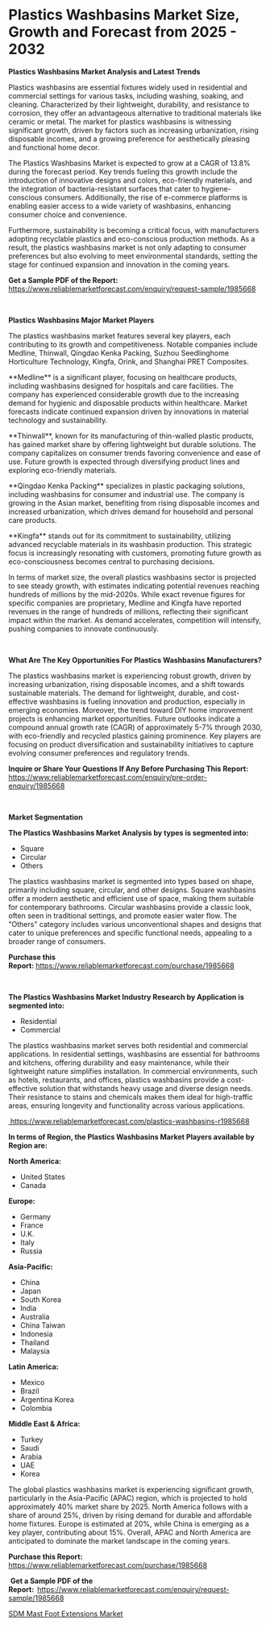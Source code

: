 <p><h1>Plastics Washbasins Market Size, Growth and Forecast from 2025 - 2032</h1></p><p><strong>Plastics Washbasins Market Analysis and Latest Trends</strong></p>
<p><p>Plastics washbasins are essential fixtures widely used in residential and commercial settings for various tasks, including washing, soaking, and cleaning. Characterized by their lightweight, durability, and resistance to corrosion, they offer an advantageous alternative to traditional materials like ceramic or metal. The market for plastics washbasins is witnessing significant growth, driven by factors such as increasing urbanization, rising disposable incomes, and a growing preference for aesthetically pleasing and functional home decor.</p><p>The Plastics Washbasins Market is expected to grow at a CAGR of 13.8% during the forecast period. Key trends fueling this growth include the introduction of innovative designs and colors, eco-friendly materials, and the integration of bacteria-resistant surfaces that cater to hygiene-conscious consumers. Additionally, the rise of e-commerce platforms is enabling easier access to a wide variety of washbasins, enhancing consumer choice and convenience.</p><p>Furthermore, sustainability is becoming a critical focus, with manufacturers adopting recyclable plastics and eco-conscious production methods. As a result, the plastics washbasins market is not only adapting to consumer preferences but also evolving to meet environmental standards, setting the stage for continued expansion and innovation in the coming years.</p></p>
<p><strong>Get a Sample PDF of the Report:&nbsp;</strong> <a href="https://www.reliablemarketforecast.com/enquiry/request-sample/1985668?utm_campaign=1110&utm_medium=2&utm_source=Github&utm_content=ia&utm_term=10022025&utm_id=plastics-washbasins">https://www.reliablemarketforecast.com/enquiry/request-sample/1985668</a></p>
<p>&nbsp;</p>
<p><strong>Plastics Washbasins Major Market Players</strong></p>
<p><p>The plastics washbasins market features several key players, each contributing to its growth and competitiveness. Notable companies include Medline, Thinwall, Qingdao Kenka Packing, Suzhou Seedlinghome Horticulture Technology, Kingfa, Orink, and Shanghai PRET Composites.</p><p>**Medline** is a significant player, focusing on healthcare products, including washbasins designed for hospitals and care facilities. The company has experienced considerable growth due to the increasing demand for hygienic and disposable products within healthcare. Market forecasts indicate continued expansion driven by innovations in material technology and sustainability.</p><p>**Thinwall**, known for its manufacturing of thin-walled plastic products, has gained market share by offering lightweight but durable solutions. The company capitalizes on consumer trends favoring convenience and ease of use. Future growth is expected through diversifying product lines and exploring eco-friendly materials.</p><p>**Qingdao Kenka Packing** specializes in plastic packaging solutions, including washbasins for consumer and industrial use. The company is growing in the Asian market, benefiting from rising disposable incomes and increased urbanization, which drives demand for household and personal care products.</p><p>**Kingfa** stands out for its commitment to sustainability, utilizing advanced recyclable materials in its washbasin production. This strategic focus is increasingly resonating with customers, promoting future growth as eco-consciousness becomes central to purchasing decisions. </p><p>In terms of market size, the overall plastics washbasins sector is projected to see steady growth, with estimates indicating potential revenues reaching hundreds of millions by the mid-2020s. While exact revenue figures for specific companies are proprietary, Medline and Kingfa have reported revenues in the range of hundreds of millions, reflecting their significant impact within the market. As demand accelerates, competition will intensify, pushing companies to innovate continuously.</p></p>
<p>&nbsp;</p>
<p><strong>What Are The Key Opportunities For Plastics Washbasins Manufacturers?</strong></p>
<p><p>The plastics washbasins market is experiencing robust growth, driven by increasing urbanization, rising disposable incomes, and a shift towards sustainable materials. The demand for lightweight, durable, and cost-effective washbasins is fueling innovation and production, especially in emerging economies. Moreover, the trend toward DIY home improvement projects is enhancing market opportunities. Future outlooks indicate a compound annual growth rate (CAGR) of approximately 5-7% through 2030, with eco-friendly and recycled plastics gaining prominence. Key players are focusing on product diversification and sustainability initiatives to capture evolving consumer preferences and regulatory trends.</p></p>
<p><strong>Inquire or Share Your Questions If Any Before Purchasing This Report:</strong> <a href="https://www.reliablemarketforecast.com/enquiry/pre-order-enquiry/1985668?utm_campaign=1110&utm_medium=2&utm_source=Github&utm_content=ia&utm_term=10022025&utm_id=plastics-washbasins">https://www.reliablemarketforecast.com/enquiry/pre-order-enquiry/1985668</a></p>
<p>&nbsp;</p>
<p><strong>Market Segmentation</strong></p>
<p><strong>The Plastics Washbasins Market Analysis by types is segmented into:</strong></p>
<p><ul><li>Square</li><li>Circular</li><li>Others</li></ul></p>
<p><p>The plastics washbasins market is segmented into types based on shape, primarily including square, circular, and other designs. Square washbasins offer a modern aesthetic and efficient use of space, making them suitable for contemporary bathrooms. Circular washbasins provide a classic look, often seen in traditional settings, and promote easier water flow. The "Others" category includes various unconventional shapes and designs that cater to unique preferences and specific functional needs, appealing to a broader range of consumers.</p></p>
<p><strong>Purchase this Report:&nbsp;</strong><a href="https://www.reliablemarketforecast.com/purchase/1985668?utm_campaign=1110&utm_medium=2&utm_source=Github&utm_content=ia&utm_term=10022025&utm_id=plastics-washbasins">https://www.reliablemarketforecast.com/purchase/1985668</a></p>
<p>&nbsp;</p>
<p><strong>The Plastics Washbasins Market Industry Research by Application is segmented into:</strong></p>
<p><ul><li>Residential</li><li>Commercial</li></ul></p>
<p><p>The plastics washbasins market serves both residential and commercial applications. In residential settings, washbasins are essential for bathrooms and kitchens, offering durability and easy maintenance, while their lightweight nature simplifies installation. In commercial environments, such as hotels, restaurants, and offices, plastics washbasins provide a cost-effective solution that withstands heavy usage and diverse design needs. Their resistance to stains and chemicals makes them ideal for high-traffic areas, ensuring longevity and functionality across various applications.</p></p>
<p><a href="https://www.reliablemarketforecast.com/plastics-washbasins-r1985668?utm_campaign=1110&utm_medium=2&utm_source=Github&utm_content=ia&utm_term=10022025&utm_id=plastics-washbasins">&nbsp;https://www.reliablemarketforecast.com/plastics-washbasins-r1985668</a></p>
<p><strong>In terms of Region, the Plastics Washbasins Market Players available by Region are:</strong></p>
<p>
    <p> <strong> North America: </strong>
        <ul>
            <li>United States</li>
            <li>Canada</li>
        </ul>
        </p> 
    <p> <strong> Europe: </strong>
        <ul>
            <li>Germany</li>
            <li>France</li>
            <li>U.K.</li>
            <li>Italy</li>
            <li>Russia</li>
        </ul>
        </p> 
    <p> <strong> Asia-Pacific: </strong>
        <ul>
            <li>China</li>
            <li>Japan</li>
            <li>South Korea</li>
            <li>India</li>
            <li>Australia</li>
            <li>China Taiwan</li>
            <li>Indonesia</li>
            <li>Thailand</li>
            <li>Malaysia</li>
        </ul>
        </p> 
    <p> <strong> Latin America: </strong>
        <ul>
            <li>Mexico</li>
            <li>Brazil</li>
            <li>Argentina Korea</li>
            <li>Colombia</li>
        </ul>
        </p> 
    <p> <strong> Middle East & Africa: </strong>
        <ul>
            <li>Turkey</li>
            <li>Saudi</li>
            <li>Arabia</li>
            <li>UAE</li>
            <li>Korea</li>
        </ul>
    </p>
    </p>
<p><p>The global plastics washbasins market is experiencing significant growth, particularly in the Asia-Pacific (APAC) region, which is projected to hold approximately 40% market share by 2025. North America follows with a share of around 25%, driven by rising demand for durable and affordable home fixtures. Europe is estimated at 20%, while China is emerging as a key player, contributing about 15%. Overall, APAC and North America are anticipated to dominate the market landscape in the coming years.</p></p>
<p><strong>Purchase this Report: </strong><a href="https://www.reliablemarketforecast.com/purchase/1985668?utm_campaign=1110&utm_medium=2&utm_source=Github&utm_content=ia&utm_term=10022025&utm_id=plastics-washbasins">https://www.reliablemarketforecast.com/purchase/1985668</a></p>
<p>&nbsp;<strong>Get a Sample PDF of the Report:&nbsp;&nbsp;</strong><a href="https://www.reliablemarketforecast.com/enquiry/request-sample/1985668?utm_campaign=1110&utm_medium=2&utm_source=Github&utm_content=ia&utm_term=10022025&utm_id=plastics-washbasins">https://www.reliablemarketforecast.com/enquiry/request-sample/1985668</a></p>
<p><strong></strong></p>
<p><p><a href="https://github.com/WillieWoodard/Market-Research-Report-List-7/blob/main/sdm-mast-foot-extensions-market.md?utm_campaign=1110&utm_medium=2&utm_source=Github&utm_content=ia&utm_term=10022025&utm_id=plastics-washbasins">SDM Mast Foot Extensions Market</a></p></p>